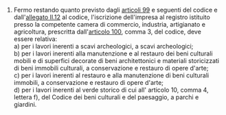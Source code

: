 1. Fermo restando quanto previsto dagli [articoli 99](/articolo-99/2) e seguenti del codice e dall'[allegato II.12](/section/attachment-2-12/2) al codice, l'iscrizione dell'impresa al registro istituito presso la competente camera di commercio, industria, artigianato e agricoltura, prescritta dall'[articolo 100](/articolo-100/2), comma 3, del codice, deve essere relativa:<br>a) per i lavori inerenti a scavi archeologici, a scavi archeologici;<br>b) per i lavori inerenti alla manutenzione e al restauro dei beni culturali mobili e di superfici decorate di beni architettonici e materiali storicizzati di beni immobili culturali, a conservazione e restauro di opere d'arte;<br>c) per i lavori inerenti al restauro e alla manutenzione di beni culturali immobili, a conservazione e restauro di opere d'arte;<br>d) per i lavori inerenti al verde storico di cui all' articolo 10, comma 4, lettera f), del Codice dei beni culturali e del paesaggio, a parchi e giardini.